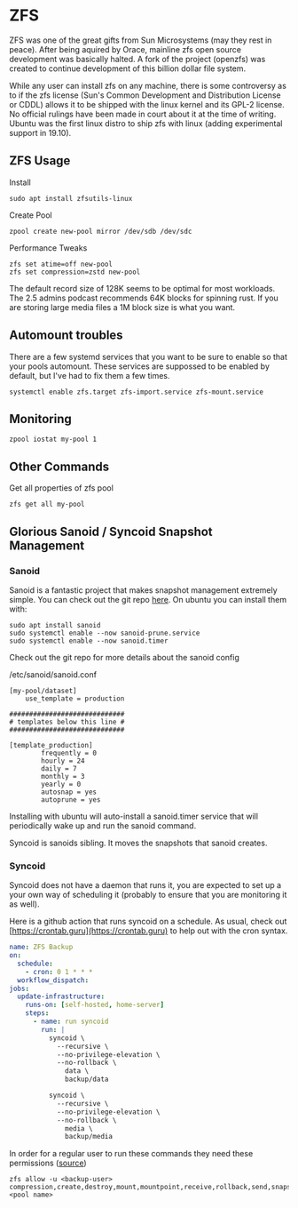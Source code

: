 # ZFS

ZFS was one of the great gifts from Sun Microsystems (may they rest in peace). After being aquired by Orace, mainline zfs open source development was basically halted. A fork of the project (openzfs) was created to continue development of this billion dollar file system. 

While any user can install zfs on any machine, there is some controversy as to if the zfs license (Sun's Common Development and Distribution License or CDDL) allows it to be shipped with the linux kernel and its GPL-2 license. No official rulings have been made in court about it at the time of writing. Ubuntu was the first linux distro to ship zfs with linux (adding experimental support in 19.10). 

## ZFS Usage

Install 
```
sudo apt install zfsutils-linux
```

Create Pool
```
zpool create new-pool mirror /dev/sdb /dev/sdc
```

Performance Tweaks
```
zfs set atime=off new-pool
zfs set compression=zstd new-pool
```

The default record size of 128K seems to be optimal for most workloads. The 2.5 admins podcast recommends 64K blocks for spinning rust. If you are storing large media files a 1M block size is what you want.


## Automount troubles

There are a few systemd services that you want to be sure to enable so that your pools automount. These services are suppossed to be enabled by default, but I've had to fix them a few times.

```
systemctl enable zfs.target zfs-import.service zfs-mount.service
```

## Monitoring

```
zpool iostat my-pool 1 
```

## Other Commands

Get all properties of zfs pool

```
zfs get all my-pool
```

## Glorious Sanoid / Syncoid Snapshot Management

### Sanoid

Sanoid is a fantastic project that makes snapshot management extremely simple. You can check out the git repo [here](https://github.com/jimsalterjrs/sanoid). On ubuntu you can install them with:
```
sudo apt install sanoid
sudo systemctl enable --now sanoid-prune.service
sudo systemctl enable --now sanoid.timer
```
Check out the git repo for more details about the sanoid config

/etc/sanoid/sanoid.conf
```
[my-pool/dataset]
	use_template = production

#############################
# templates below this line #
#############################

[template_production]
        frequently = 0
        hourly = 24
        daily = 7
        monthly = 3
        yearly = 0
        autosnap = yes
        autoprune = yes
```

Installing with ubuntu will auto-install a sanoid.timer service that will periodically wake up and run the sanoid command.

Syncoid is sanoids sibling. It moves the snapshots that sanoid creates.

### Syncoid

Syncoid does not have a daemon that runs it, you are expected to set up a your own way of scheduling it (probably to ensure that you are monitoring it as well).

Here is a github action that runs syncoid on a schedule. As usual, check out [https://crontab.guru](https://crontab.guru) to help out with the cron syntax.

```yml
name: ZFS Backup
on:
  schedule:
    - cron: 0 1 * * *
  workflow_dispatch:
jobs:
  update-infrastructure:
    runs-on: [self-hosted, home-server]
    steps:
      - name: run syncoid
        run: |
          syncoid \
            --recursive \
            --no-privilege-elevation \
            --no-rollback \
              data \
              backup/data

          syncoid \
            --recursive \
            --no-privilege-elevation \
            --no-rollback \
              media \
              backup/media
```

In order for a regular user to run these commands they need these permissions ([source](https://github.com/jimsalterjrs/sanoid/issues/522))

```
zfs allow -u <backup-user> compression,create,destroy,mount,mountpoint,receive,rollback,send,snapshot,hold <pool name>
```